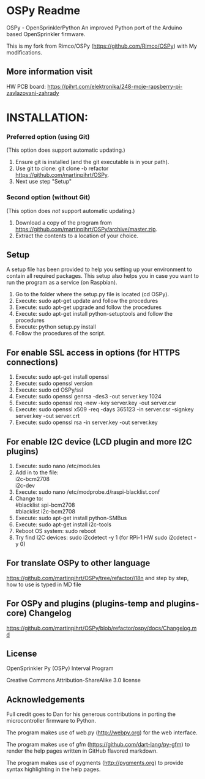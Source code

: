 OSPy Readme
====

OSPy - OpenSprinklerPython An improved Python port of the Arduino based OpenSprinkler firmware.

This is my fork from Rimco/OSPy (https://github.com/Rimco/OSPy) with My modifications.  

## More information visit
HW PCB board: https://pihrt.com/elektronika/248-moje-rapsberry-pi-zavlazovani-zahrady

INSTALLATION:
===========

### Preferred option (using Git)
(This option does support automatic updating.)

1. Ensure git is installed (and the git executable is in your path).
2. Use git to clone: git clone -b refactor https://github.com/martinpihrt/OSPy.
3. Next use step "Setup"

### Second option (without Git)
(This option does *not* support automatic updating.)

1. Download a copy of the program from https://github.com/martinpihrt/OSPy/archive/master.zip.
2. Extract the contents to a location of your choice.

## Setup
A setup file has been provided to help you setting up your environment to contain all required packages.
This setup also helps you in case you want to run the program as a service (on Raspbian).

1. Go to the folder where the setup.py file is located (cd OSPy).
2. Execute: sudo apt-get update and follow the procedures
3. Execute: sudo apt-get upgrade and follow the procedures
2. Execute: sudo apt-get install python-setuptools and follow the procedures
2. Execute: python setup.py install
3. Follow the procedures of the script.

## For enable SSL access in options (for HTTPS connections)
1. Execute: sudo apt-get install openssl
2. Execute: sudo openssl version
3. Execute: sudo cd OSPy/ssl
4. Execute: sudo openssl genrsa -des3 -out server.key 1024
5. Execute: sudo openssl req -new -key server.key -out server.csr
6. Execute: sudo openssl x509 -req -days 365123 -in server.csr -signkey server.key -out server.crt
7. Execute: sudo openssl rsa -in server.key -out server.key

## For enable I2C device (LCD plugin and more I2C plugins)  
1. Execute: sudo nano /etc/modules
2. Add in to the file:  
i2c-bcm2708  
i2c-dev  
3. Execute: sudo nano /etc/modprobe.d/raspi-blacklist.conf  
4. Change to:  
#blacklist spi-bcm2708  
#blacklist i2c-bcm2708  
5. Execute: sudo apt-get install python-SMBus  
6. Execute: sudo apt-get install i2c-tools  
7. Reboot OS system: sudo reboot
8. Try find I2C devices: sudo i2cdetect -y 1 (for RPi-1 HW sudo i2cdetect -y 0)
 
## For translate OSPy to other language  
https://github.com/martinpihrt/OSPy/tree/refactor/i18n and step by step, how to use is typed in MD file

## For OSPy and plugins (plugins-temp and plugins-core) Changelog      
https://github.com/martinpihrt/OSPy/blob/refactor/ospy/docs/Changelog.md

## License
OpenSprinkler Py (OSPy) Interval Program

Creative Commons Attribution-ShareAlike 3.0 license

## Acknowledgements
Full credit goes to Dan for his generous contributions in porting the microcontroller firmware to Python.

The program makes use of web.py (http://webpy.org) for the web interface.

The program makes use of gfm (https://github.com/dart-lang/py-gfm) to render the help pages written in GitHub flavored markdown.

The program makes use of pygments (http://pygments.org) to provide syntax highlighting in the help pages.

